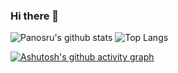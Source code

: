### Hi there 👋

<!--
**vvduth/vvduth** is a ✨ _special_ ✨ repository because its `README.md` (this file) appears on your GitHub profile.

Here are some ideas to get you started:

- 🔭 I’m currently working on ...
- 🌱 I’m currently learning ...
- 👯 I’m looking to collaborate on ...
- 🤔 I’m looking for help with ...
- 💬 Ask me about ...
- 📫 How to reach me: ...
- 😄 Pronouns: ...
- ⚡ Fun fact: ...
-->


<img align="top" src="https://github-readme-stats.vercel.app/api?username=vvduth&show_icons=true&theme=tokyonight" alt="Panosru's github stats" /> <img align="top" src="https://github-readme-stats.vercel.app/api/top-langs/?username=vvduth&theme=tokyonight" alt="Top Langs" />

[![Ashutosh's github activity graph](https://activity-graph.herokuapp.com/graph?username=vvduth&theme=react-dark)](https://github.com/ashutosh00710/github-readme-activity-graph)



